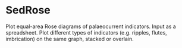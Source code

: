 # SedRose
Plot equal-area Rose diagrams of palaeocurrent indicators. Input as a spreadsheet. Plot different types of indicators (e.g. ripples, flutes, imbrication) on the same graph, stacked or overlain.
